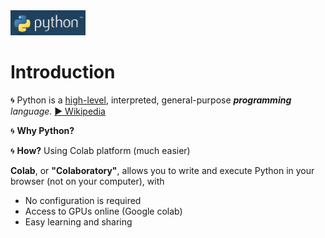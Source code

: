 <img src="https://github.com/MK316/workshop22/raw//main/img/pythonlogo.png" width="120" height="40"> 

# Introduction   

🌀  Python is a [high-level]("https://en.wikipedia.org/wiki/High-level_programming_language"), interpreted, general-purpose _**programming** language._ [▶️ Wikipedia]("https://en.wikipedia.org/wiki/Python_(programming_language)")  

🌀  **Why Python?**  

🌀  **How?** Using Colab platform (much easier)

**Colab**, or **"Colaboratory"**, allows you to write and execute Python in your browser (not on your computer), with

* No configuration is required
* Access to GPUs online (Google colab)
* Easy learning and sharing
